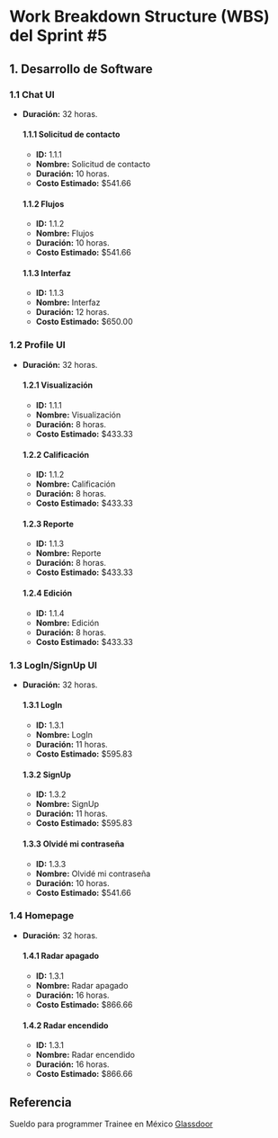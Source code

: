# Work Breakdown Structure (WBS) del Sprint #5

## 1. Desarrollo de Software

### 1.1 Chat UI
- **Duración:** 32 horas.

    #### 1.1.1 Solicitud de contacto
    - **ID:** 1.1.1
    - **Nombre:** Solicitud de contacto
    - **Duración:** 10 horas.
    - **Costo Estimado:** $541.66

    #### 1.1.2 Flujos
    - **ID:** 1.1.2
    - **Nombre:** Flujos
    - **Duración:** 10 horas.
    - **Costo Estimado:** $541.66

    #### 1.1.3 Interfaz
    - **ID:** 1.1.3
    - **Nombre:** Interfaz
    - **Duración:** 12 horas.
    - **Costo Estimado:** $650.00

### 1.2 Profile UI
- **Duración:** 32 horas.

    #### 1.2.1 Visualización
    - **ID:** 1.1.1
    - **Nombre:** Visualización
    - **Duración:** 8 horas.
    - **Costo Estimado:** $433.33

    #### 1.2.2 Calificación
    - **ID:** 1.1.2
    - **Nombre:** Calificación
    - **Duración:** 8 horas.
    - **Costo Estimado:** $433.33

    #### 1.2.3 Reporte
    - **ID:** 1.1.3
    - **Nombre:** Reporte
    - **Duración:** 8 horas.
    - **Costo Estimado:** $433.33

    #### 1.2.4 Edición
    - **ID:** 1.1.4
    - **Nombre:** Edición
    - **Duración:** 8 horas.
    - **Costo Estimado:** $433.33

### 1.3 LogIn/SignUp UI
- **Duración:** 32 horas.

    #### 1.3.1 LogIn
    - **ID:** 1.3.1
    - **Nombre:** LogIn
    - **Duración:** 11 horas.
    - **Costo Estimado:** $595.83

    #### 1.3.2 SignUp
    - **ID:** 1.3.2
    - **Nombre:** SignUp
    - **Duración:** 11 horas.
    - **Costo Estimado:** $595.83

    #### 1.3.3 Olvidé mi contraseña
    - **ID:** 1.3.3
    - **Nombre:** Olvidé mi contraseña
    - **Duración:** 10 horas.
    - **Costo Estimado:** $541.66

### 1.4 Homepage
- **Duración:** 32 horas.

    #### 1.4.1 Radar apagado
    - **ID:** 1.3.1
    - **Nombre:** Radar apagado
    - **Duración:** 16 horas.
    - **Costo Estimado:** $866.66
  

    #### 1.4.2 Radar encendido
    - **ID:** 1.3.1
    - **Nombre:** Radar encendido
    - **Duración:** 16 horas.
    - **Costo Estimado:** $866.66

## Referencia
Sueldo para programmer Trainee en México [Glassdoor](https://www.glassdoor.com.mx/Sueldos/trainee-programmer-sueldo-SRCH_KO0,18.htm)
